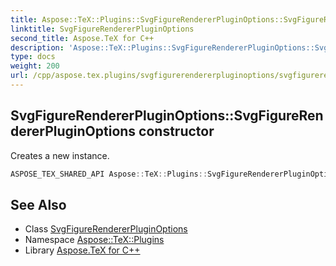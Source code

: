 ```yaml
---
title: Aspose::TeX::Plugins::SvgFigureRendererPluginOptions::SvgFigureRendererPluginOptions constructor
linktitle: SvgFigureRendererPluginOptions
second_title: Aspose.TeX for C++
description: 'Aspose::TeX::Plugins::SvgFigureRendererPluginOptions::SvgFigureRendererPluginOptions constructor. Creates a new instance in C++.'
type: docs
weight: 200
url: /cpp/aspose.tex.plugins/svgfigurerendererpluginoptions/svgfigurerendererpluginoptions/
---
```

## SvgFigureRendererPluginOptions::SvgFigureRendererPluginOptions constructor


Creates a new instance.

```cpp
ASPOSE_TEX_SHARED_API Aspose::TeX::Plugins::SvgFigureRendererPluginOptions::SvgFigureRendererPluginOptions()
```

## See Also

* Class [SvgFigureRendererPluginOptions](../)
* Namespace [Aspose::TeX::Plugins](../../)
* Library [Aspose.TeX for C++](../../../)
